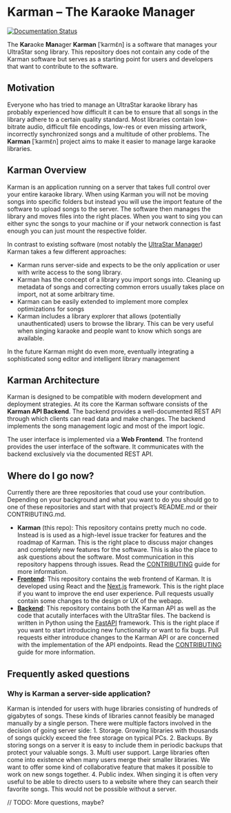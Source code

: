 # Karman – The Karaoke Manager

[![Documentation Status](https://readthedocs.org/projects/karman/badge/?version=latest)](https://karman.readthedocs.io/en/latest/?badge=latest)

The **Kar**aoke **Man**ager **Karman** [ˈkaɾmɛ̃n] is a software that manages your UltraStar song library. This repository does not contain any code of the Karman software but serves as a starting point for users and developers that want to contribute to the software.

## Motivation

Everyone who has tried to manage an UltraStar karaoke library has probably experienced how difficult it can be to ensure that all songs in the library adhere to a certain quality standard. Most libraries contain low-bitrate audio, difficult file encodings, low-res or even missing artwork, incorrectly synchronized songs and a multitude of other problems. The **Karman** [ˈkaɾmɛ̃n] project aims to make it easier to manage large karaoke libraries.

## Karman Overview

Karman is an application running on a server that takes full control over your entire karaoke library. When using Karman you will not be moving songs into specific folders but instead you will use the import feature of the software to upload songs to the server. The software then manages the library and moves files into the right places. When you want to sing you can either sync the songs to your machine or if your network connection is fast enough you can just mount the respective folder.

In contrast to existing software (most notably the [UltraStar Manager](https://github.com/UltraStar-Deluxe/UltraStar-Manager)) Karman takes a few different approaches:

- Karman runs server-side and expects to be the only application or user with write access to the song library.
- Karman has the concept of a library you import songs into. Cleaning up metadata of songs and correcting common errors usually takes place on import, not at some arbitrary time.
- Karman can be easily extended to implement more complex optimizations for songs
- Karman includes a library explorer that allows (potentially unauthenticated) users to browse the library. This can be very useful when singing karaoke and people want to know which songs are available.

In the future Karman might do even more, eventually integrating a sophisticated song editor and intelligent library management

## Karman Architecture

Karman is designed to be compatible with modern development and deployment strategies. At its core the Karman software consists of the **Karman API Backend**. The backend provides a well-documented REST API through which clients can read data and make changes. The backend implements the song management logic and most of the import logic.

The user interface is implemented via a **Web Frontend**. The frontend provides the user interface of the software. It communicates with the backend exclusively via the documented REST API.

## Where do I go now?

Currently there are three repositories that coud use your contribution. Depending on your background and what you want to do you should go to one of these repositories and start with that project’s README.md or their CONTRIBUTING.md.

- **Karman** (this repo): This repository contains pretty much no code. Instead is is used as a high-level issue tracker for features and the roadmap of Karman. This is the right place to discuss major changes and completely new features for the software. This is also the place to ask questions about the software. Most communication in this repository happens through issues. Read the [CONTRIBUTING](CONTRIBUTING.md) guide for more information.
- [**Frontend**](https://github.com/Karaoke-Manager/frontend): This repository contains the web frontend of Karman. It is developed using React and the [Next.js](https://nextjs.org) framework. This is the right place if you want to improve the end user experience. Pull requests usually contain some changes to the design or UX of the webapp.
- [**Backend**](https://github.com/Karaoke-Manager/backend): This repository contains both the Karman API as well as the code that acutally interfaces with the UltraStar files. The backend is written in Python using the [FastAPI](https://fastapi.tiangolo.com) framework. This is the right place if you want to start introducing new functionality or want to fix bugs. Pull requests either introduce changes to the Karman API or are concerned with the implementation of the API endpoints. Read the [CONTRIBUTING](https://github.com/Karaoke-Manager/backend/blob/main/CONTRIBUTING.md) guide for more information.

## Frequently asked questions

### Why is Karman a server-side application?

Karman is intended for users with huge libraries consisting of hundreds of gigabytes of songs. These kinds of libraries cannot feasibly be managed manually by a single person. There were multiple factors involved in the decision of going server side: 1. Storage. Growing libraries with thousands of songs quickly exceed the free storage on typical PCs. 2. Backups. By storing songs on a server it is easy to include them in periodic backups that protect your valuable songs. 3. Multi user support. Large libraries often come into existence when many users merge their smaller libraries. We want to offer some kind of collaborative feature that makes it possible to work on new songs together. 4. Public index. When singing it is often very useful to be able to directo users to a website where they can search their favorite songs. This would not be possible without a server.



// TODO: More questions, maybe?
